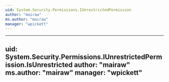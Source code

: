 ```yaml
---
uid: System.Security.Permissions.IUnrestrictedPermission
author: "mairaw"
ms.author: "mairaw"
manager: "wpickett"
---
```


---
uid: System.Security.Permissions.IUnrestrictedPermission.IsUnrestricted
author: "mairaw"
ms.author: "mairaw"
manager: "wpickett"
---
